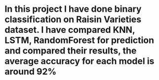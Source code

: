 # In this project I have done binary classification on Raisin Varieties dataset. I have compared KNN, LSTM, RandomForest for prediction and compared their results, the average accuracy for each model is around 92%
